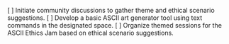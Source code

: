 [ ] Initiate community discussions to gather theme and ethical scenario suggestions.
[ ] Develop a basic ASCII art generator tool using text commands in the designated space.
[ ] Organize themed sessions for the ASCII Ethics Jam based on ethical scenario suggestions.
